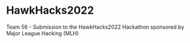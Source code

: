 # HawkHacks2022
Team 56 - Submission to the HawkHacks2022 Hackathon sponsored by Major League Hacking (MLH)
